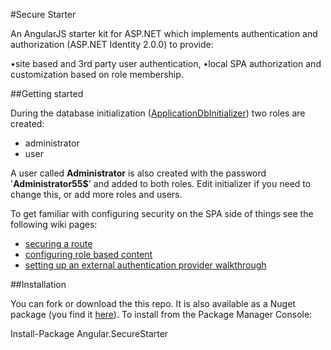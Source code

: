 ﻿#Secure Starter

An AngularJS starter kit for ASP.NET which implements authentication and authorization (ASP.NET Identity 2.0.0) to provide:

•site based and 3rd party user authentication,
•local SPA authorization and customization based on role membership.

##Getting started

During the database initialization ([ApplicationDbInitializer](https://github.com/Useful-Software-Solutions-Ltd/Angular.Net.SecureStarter/blob/master/Angular.SecureStarter/Models/ApplicationDbInitializer.cs)) two roles are created:

* administrator
* user

A user called **Administrator** is also created with the password '**Administrator55$**' and added to both roles. 
Edit initializer if you need to change this, or add more roles and users.

To get familiar with configuring security on the SPA side of things see the following wiki pages:
* [securing a route](wiki/Securing-a-route)
* [configuring role based content](wiki/Role-based-content)
* [setting up an external authentication provider walkthrough](wiki/Setting-up-an-external-authentication-provider)


##Installation

You can fork or download the this repo. 
It is also available as a Nuget package (you find it [here](https://www.nuget.org/packages/Angular.SecureStarter/)).
To install from the Package Manager Console:

Install-Package Angular.SecureStarter

